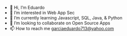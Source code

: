 - 👋 Hi, I’m Eduardo
- 👀 I’m interested in Web App Sec
- 🌱 I’m currently learning Javascript, SQL, Java, & Python
- 💞️ I’m looking to collaborate on Open Source Apps
- 📫 How to reach me garciaeduardo713@yahoo.com

<!---
garciaeduardo7143/garciaeduardo7143 is a ✨ special ✨ repository because its `README.md` (this file) appears on your GitHub profile.
You can click the Preview link to take a look at your changes.
--->
